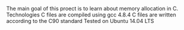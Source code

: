 The main goal of this proect is to learn about memory allocation in C.
Technologies
C files are compiled using gcc 4.8.4
C files are written according to the C90 standard
Tested on Ubuntu 14.04 LTS

